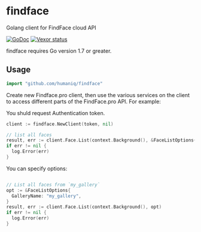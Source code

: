 # findface #
Golang client for FindFace cloud API

[![GoDoc](https://godoc.org/github.com/humaniq/findface?status.svg)](https://godoc.org/github.com/humaniq/findface)
[![Vexor status](https://ci.vexor.io/projects/eaac14f5-b552-4fd8-8f66-70b5cff44115/status.svg)](https://ci.vexor.io/ui/projects/eaac14f5-b552-4fd8-8f66-70b5cff44115/builds)

findface requires Go version 1.7 or greater.

## Usage ##

```go
import "github.com/humaniq/findface"
```

Create new Findface.pro client, then use the various services on the client to
access different parts of the FindFace.pro API. For example:

You shuld request Authentication token.

```go
client := findface.NewClient(token, nil)

// list all faces
result, err := client.Face.List(context.Background(), &FaceListOptions{})
if err != nil {
  log.Error(err)
}
```

You can specify options:
```go

// List all faces from `my_gallery`
opt := &FaceListOptions{
  GalleryName: "my_gallery",
}
result, err := client.Face.List(context.Background(), opt)
if err != nil {
  log.Error(err)
}

```
